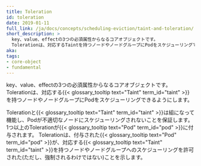 ```yaml
---
title: Toleration
id: toleration
date: 2019-01-11
full_link: /ja/docs/concepts/scheduling-eviction/taint-and-toleration/
short_description: >
  key、value、effectの3つの必須属性からなるコアオブジェクトです。
  Tolerationは、対応するTaintを持つノードやノードグループにPodをスケジューリングできるようにします。
aka:
tags:
- core-object
- fundamental
---
```

key、value、effectの3つの必須属性からなるコアオブジェクトです。
Tolerationは、対応する{{< glossary_tooltip text="Taint" term_id="taint" >}}を持つノードやノードグループにPodをスケジューリングできるようにします。

<!--more-->

Tolerationと{{< glossary_tooltip text="Taint" term_id="taint" >}}は組になって機能し、Podが不適切なノードにスケジューリングされないことを保証します。
1つ以上のTolerationが{{< glossary_tooltip text="Pod" term_id="pod" >}}に付与されます。
Tolerationは、付与された{{< glossary_tooltip text="Pod" term_id="pod" >}}が、対応する{{< glossary_tooltip text="Taint" term_id="taint" >}}を持つノードやノードグループへのスケジューリングを許可された(ただし、強制されるわけではない)ことを示します。
